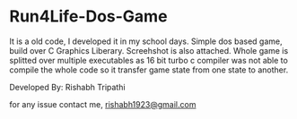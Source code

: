 Run4Life-Dos-Game
=================
It is a old code, I developed it in my school days. Simple dos based game, build over C Graphics Liberary. Screehshot is also attached.
Whole game is splitted over multiple executables as 16 bit turbo c compiler was not able to compile the whole code so it transfer game state
from one state to another.

Developed By:
Rishabh Tripathi

for any issue contact me,
rishabh1923@gmail.com
